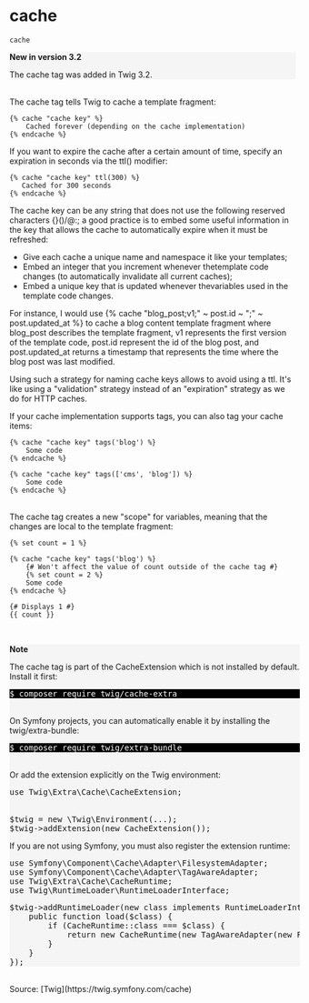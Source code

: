# cache

`cache`

<div style="background-color: #f5f5f5;">
<p><strong>New in version 3.2</strong></p>

<p>The cache tag was added in Twig 3.2.</p>
</div>

<br>
The cache tag tells Twig to cache a template fragment:

````
{% cache "cache key" %}
    Cached forever (depending on the cache implementation)
{% endcache %}
````

If you want to expire the cache after a certain amount of time, specify an expiration in seconds via the ttl() modifier:

````
{% cache "cache key" ttl(300) %}
   Cached for 300 seconds
{% endcache %}
````

The cache key can be any string that does not use the following reserved characters {}()/\@:; a good practice is to
embed some useful information in the key that allows the cache to automatically expire when it must be refreshed:

<ul>
<li>Give each cache a unique name and namespace it like your templates;</li> 
<li>Embed an integer that you increment whenever thetemplate code changes (to automatically invalidate all current caches);</li> 
<li>Embed a unique key that is updated whenever thevariables used in the template code changes.</li> 
</ul>

For instance, I would use {% cache "blog_post;v1;" ~ post.id ~ ";" ~
post.updated_at %} to cache a blog content template fragment where blog_post describes the template fragment, v1
represents the first version of the template code, post.id represent the id of the blog post, and post.updated_at
returns a timestamp that represents the time where the blog post was last modified.

Using such a strategy for naming cache keys allows to avoid using a ttl. It's like using a "validation" strategy instead
of an "expiration" strategy as we do for HTTP caches.

If your cache implementation supports tags, you can also tag your cache items:

````
{% cache "cache key" tags('blog') %} 
    Some code 
{% endcache %}
````

````
{% cache "cache key" tags(['cms', 'blog']) %} 
    Some code 
{% endcache %}
````
<br>
 The cache tag creates a new "scope" for
variables, meaning that the changes are local to the template fragment:

````
{% set count = 1 %}

{% cache "cache key" tags('blog') %} 
    {# Won't affect the value of count outside of the cache tag #} 
    {% set count = 2 %}
    Some code 
{% endcache %}

{# Displays 1 #} 
{{ count }} 
````
<br>
<div style="background-color: #f5f5f5; width: calc(100vw - 449px) ">
<p><strong>Note</strong></p>

The cache tag is part of the CacheExtension which is not installed by default. Install it first:

<pre style="background-color: black; color: white">$ composer require twig/cache-extra</pre>

<br>
On Symfony projects, you can automatically enable it by installing the
twig/extra-bundle:

<pre style="background-color: black; color: white">$ composer require twig/extra-bundle</pre> 
<br>
Or add the extension explicitly on the Twig environment:


<pre>use Twig\Extra\Cache\CacheExtension;
<br>
$twig = new \Twig\Environment(...); 
$twig->addExtension(new CacheExtension());</pre> 

If you are not using Symfony, you must also register the extension runtime:

<pre>use Symfony\Component\Cache\Adapter\FilesystemAdapter; 
use Symfony\Component\Cache\Adapter\TagAwareAdapter; 
use Twig\Extra\Cache\CacheRuntime; 
use Twig\RuntimeLoader\RuntimeLoaderInterface;</pre>

<pre>$twig->addRuntimeLoader(new class implements RuntimeLoaderInterface{ 
    public function load($class) {
        if (CacheRuntime::class === $class) {
            return new CacheRuntime(new TagAwareAdapter(new FilesystemAdapter())); 
        } 
    } 
});</pre>
</div>

<br>
Source: [Twig](https://twig.symfony.com/cache)